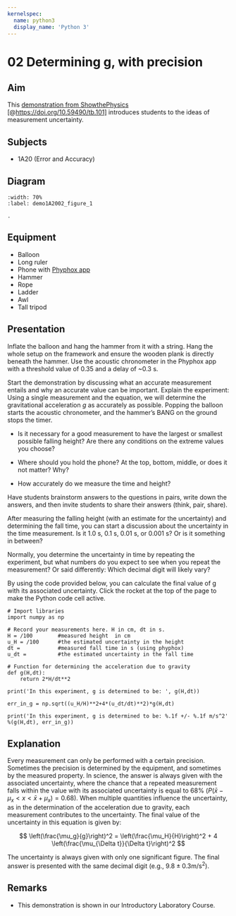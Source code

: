 ```yaml
--- 
kernelspec:
  name: python3
  display_name: 'Python 3'
---
```

# 02 Determining g, with precision
  

## Aim   

This [demonstration from ShowthePhysics](https://interactivetextbooks.tudelft.nl/showthephysics/demos/demo73/demo73.html) [@https://doi.org/10.59490/tb.101] introduces students to the ideas of measurement uncertainty.   

## Subjects   

* 1A20 (Error and Accuracy)
  

## Diagram   
   
```{figure} figures/figure_1.jpg
:width: 70%  
:label: demo1A2002_figure_1

.
```


## Equipment   

*  Balloon
*  Long ruler
*  Phone with [Phyphox app](https://phyphox.org/)
*  Hammer
*  Rope
*  Ladder
*  Awl
*  Tall tripod


## Presentation   

Inflate the balloon and hang the hammer from it with a string. Hang the whole setup on the framework and ensure the wooden plank is directly beneath the hammer. Use the acoustic chronometer in the Phyphox app with a threshold value of 0.35 and a delay of ~0.3 s.

Start the demonstration by discussing what an accurate measurement entails and why an accurate value
can be important. Explain the experiment: Using a single measurement and the equation, we will determine the gravitational acceleration $g$ as accurately as possible. Popping the balloon starts the acoustic chronometer, and the hammer’s BANG on the ground stops the timer.

- Is it necessary for a good measurement to have the largest or smallest possible falling height? Are there any conditions on the extreme values you choose?

- Where should you hold the phone? At the top, bottom, middle, or does it not matter? Why?

- How accurately do we measure the time and height?

Have students brainstorm answers to the questions in pairs, write down the answers, and then invite students to share their answers (think, pair, share).

After measuring the falling height (with an estimate for the uncertainty) and determining the fall time, you can start a discussion about the uncertainty in the time measurement. Is it 1.0 s, 0.1 s, 0.01 s, or 0.001 s? Or is it something in between?

Normally, you determine the uncertainty in time by repeating the experiment, but what numbers do you expect to see when you repeat the measurement? Or said differently: Which decimal digit will likely vary?

By using the code provided below, you can calculate the final value of g with its associated uncertainty. Click the rocket at the top of the page to make the Python code cell active.

```{code-cell} python
# Import libraries
import numpy as np

# Record your measurements here. H in cm, dt in s.
H = /100        #measured height  in cm
u_H = /100      #the estimated uncertainty in the height
dt =            #measured fall time in s (using phyphox)
u_dt =          #the estimated uncertainty in the fall time

# Function for determining the acceleration due to gravity
def g(H,dt):
    return 2*H/dt**2

print('In this experiment, g is determined to be: ', g(H,dt))

err_in_g = np.sqrt((u_H/H)**2+4*(u_dt/dt)**2)*g(H,dt)

print('In this experiment, g is determined to be: %.1f +/- %.1f m/s^2' %(g(H,dt), err_in_g))

```

## Explanation   

Every measurement can only be performed with a certain precision. Sometimes the precision is determined by the equipment, and sometimes by the measured property. In science, the answer is always given with the associated uncertainty, where the chance that a repeated measurement falls within the value with its associated uncertainty is equal to 68% ($P(\bar{x}-\mu_x<x<\bar{x}+\mu_x)=0.68$). When multiple quantities influence the uncertainty, as in the determination of the acceleration due to gravity, each measurement contributes to the uncertainty. The final value of the uncertainty in this equation is given by:

$$
    \left(\frac{\mu_g}{g}\right)^2 =  \left(\frac{\mu_H}{H}\right)^2 + 4 \left(\frac{\mu_{\Delta t}}{\Delta t}\right)^2
$$

The uncertainty is always given with only one significant figure. The final answer is presented with the same decimal digit (e.g., $9.8 \pm 0.3 \text{m}/\text{s}^2$).


  
## Remarks   

- This demonstration is shown in our Introductory Laboratory Course.
